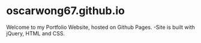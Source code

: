 # oscarwong67.github.io
Welcome to my Portfolio Website, hosted on Github Pages.
-Site is built with jQuery, HTML and CSS.

